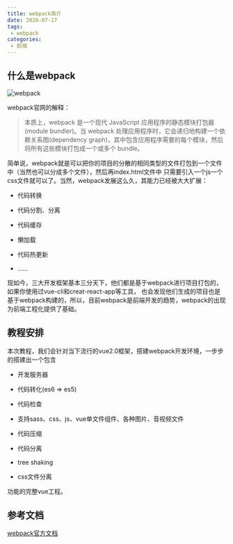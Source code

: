 ```yaml
---
title: webpack简介
date: 2020-07-17
tags:
 - webpack
categories:
 - 前端
---
```


## 什么是webpack

![webpack](~@Webpack/images/webpack1.png)

webpack官网的解释：

> 本质上，webpack 是一个现代 JavaScript 应用程序的静态模块打包器(module bundler)。当 webpack 处理应用程序时，它会递归地构建一个依赖关系图(dependency graph)，其中包含应用程序需要的每个模块，然后将所有这些模块打包成一个或多个 bundle。

简单说，webpack就是可以把你的项目的分散的相同类型的文件打包到一个文件中（当然也可以分成多个文件），然后再index.html文件中
只需要引入一个js一个css文件就可以了。当然，webpack发展这么久，其能力已经被大大扩展：

* 代码转换

* 代码分割、分离

* 代码缓存

* 懒加载

* 代码热更新

* ......

现如今，三大开发框架基本三分天下，他们都是基于webpack进行项目打包的，如果你使用过vue-cli和creat-react-app等工具，
也会发现他们生成的项目也是基于webpack构建的，所以，目前webpack是前端开发的趋势，webpack的出现为前端工程化提供了基础。

## 教程安排

本次教程，我们会针对当下流行的vue2.0框架，搭建webpack开发环境，一步步的搭建出一个包含

* 开发服务器

* 代码转化(es6 => es5)

* 代码检查

* 支持sass、css、js、vue单文件组件、各种图片、音视频文件

* 代码压缩

* 代码分离

* tree shaking

* css文件分离

功能的完整vue工程。

## 参考文档

[webpack官方文档](https://webpack.docschina.org/)


